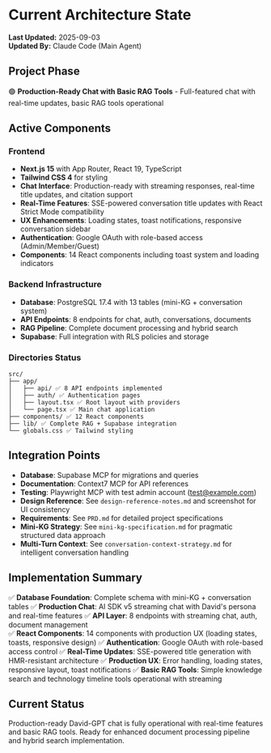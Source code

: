 # Current Architecture State

**Last Updated:** 2025-09-03  
**Updated By:** Claude Code (Main Agent)

## Project Phase
🟢 **Production-Ready Chat with Basic RAG Tools** - Full-featured chat with real-time updates, basic RAG tools operational

## Active Components

### Frontend
- **Next.js 15** with App Router, React 19, TypeScript
- **Tailwind CSS 4** for styling  
- **Chat Interface**: Production-ready with streaming responses, real-time title updates, and citation support
- **Real-Time Features**: SSE-powered conversation title updates with React Strict Mode compatibility
- **UX Enhancements**: Loading states, toast notifications, responsive conversation sidebar
- **Authentication**: Google OAuth with role-based access (Admin/Member/Guest)
- **Components**: 14 React components including toast system and loading indicators

### Backend Infrastructure  
- **Database**: PostgreSQL 17.4 with 13 tables (mini-KG + conversation system)
- **API Endpoints**: 8 endpoints for chat, auth, conversations, documents
- **RAG Pipeline**: Complete document processing and hybrid search
- **Supabase**: Full integration with RLS policies and storage

### Directories Status
```
src/
├── app/
│   ├── api/ ✅ 8 API endpoints implemented
│   ├── auth/ ✅ Authentication pages
│   ├── layout.tsx ✅ Root layout with providers
│   └── page.tsx ✅ Main chat application  
├── components/ ✅ 12 React components
├── lib/ ✅ Complete RAG + Supabase integration
└── globals.css ✅ Tailwind styling
```

## Integration Points
- **Database**: Supabase MCP for migrations and queries
- **Documentation**: Context7 MCP for API references  
- **Testing**: Playwright MCP with test admin account (test@example.com)
- **Design Reference**: See `design-reference-notes.md` and screenshot for UI consistency
- **Requirements**: See `PRD.md` for detailed project specifications
- **Mini-KG Strategy**: See `mini-kg-specification.md` for pragmatic structured data approach
- **Multi-Turn Context**: See `conversation-context-strategy.md` for intelligent conversation handling

## Implementation Summary
✅ **Database Foundation**: Complete schema with mini-KG + conversation tables
✅ **Production Chat**: AI SDK v5 streaming chat with David's persona and real-time features
✅ **API Layer**: 8 endpoints with streaming chat, auth, document management  
✅ **React Components**: 14 components with production UX (loading states, toasts, responsive design)
✅ **Authentication**: Google OAuth with role-based access control
✅ **Real-Time Updates**: SSE-powered title generation with HMR-resistant architecture
✅ **Production UX**: Error handling, loading states, responsive layout, toast notifications
✅ **Basic RAG Tools**: Simple knowledge search and technology timeline tools operational with streaming

## Current Status
Production-ready David-GPT chat is fully operational with real-time features and basic RAG tools. Ready for enhanced document processing pipeline and hybrid search implementation.